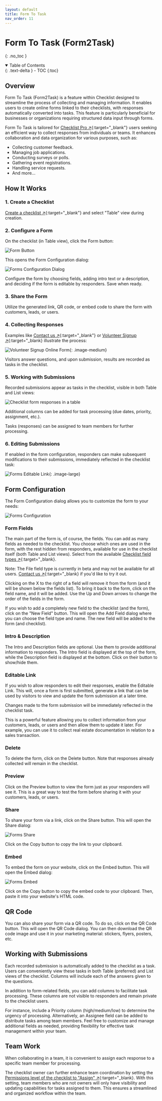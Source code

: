 ```yaml
---
layout: default
title: Form To Task
nav_order: 11
---
```


# Form To Task (Form2Task)

{: .no_toc }

<details open markdown="block">
  <summary>
    Table of Contents
  </summary>
  {: .text-delta }
- TOC
{:toc}
</details>

## Overview

Form To Task (Form2Task) is a feature within Checklist designed to streamline the process of collecting and managing information. It enables users to create online forms linked to their checklists, with responses automatically converted into tasks. This feature is particularly beneficial for businesses or organizations requiring structured data input through forms.

Form To Task is tailored for [Checklist Pro ↗](https://checklist.com/pricing "Checklist Pricing"){:target="\_blank"} users seeking an efficient way to collect responses from individuals or teams. It enhances collaboration and data organization for various purposes, such as:

- Collecting customer feedback.
- Managing job applications.
- Conducting surveys or polls.
- Gathering event registrations.
- Handling service requests.
- And more...

## How It Works

### 1. Create a Checklist

[Create a checklist ↗](/checklists/checklists/#creating-checklists){:target="\_blank"} and select "Table" view during creation.

### 2. Configure a Form

On the checklist (in Table view), click the Form button:

![Form Button](/assets/images/form-to-task/forms-button.png)

This opens the Form Configuration dialog:

![Forms Configuration Dialog](/assets/images/form-to-task/forms-configuration-dialog.png)

Configure the form by choosing fields, adding intro text or a description, and deciding if the form is editable by responders. Save when ready.

### 3. Share the Form

Utilize the generated link, QR code, or embed code to share the form with customers, leads, or users.

### 4. Collecting Responses

Examples like [Contact us ↗](https://checklist.com/forms/contact "Online Contact Us Form builder"){:target="\_blank"} or [Volunteer Signup ↗](https://checklist.com/forms/volunteer-signup "Online Volunteer Signup Form builder"){:target="\_blank} illustrate the process:

![Volunteer Signup Online Form](/assets/images/start/form-2-task-form.png){: .image-medium}

Visitors answer questions, and upon submission, results are recorded as tasks in the checklist.

### 5. Working with Submissions

Recorded submissions appear as tasks in the checklist, visible in both Table and List views:

![Checklist form responses in a table](/assets/images/start/form-2-task-table.png)

Additional columns can be added for task processing (due dates, priority, assignment, etc.).

Tasks (responses) can be assigned to team members for further processing.

### 6. Editing Submissions

If enabled in the form configuration, responders can make subsequent modifications to their submissions, immediately reflected in the checklist task:

![Forms Editable Link](/assets/images/form-to-task/forms-editable-link.png){: .image-large}

## Form Configuration

The Form Configuration dialog allows you to customize the form to your needs:

![Forms Configuration](/assets/images/form-to-task/forms-configuration-full.png)

### Form Fields

The main part of the form is, of course, the fields. You can add as many fields as needed to the checklist. You choose which ones are used in the form, with the rest hidden from responders, available for use in the checklist itself (both Table and List views). Select from the available [Checklist field types ↗](/checklists/task-types/ "Form Field Types"){:target="\_blank}.

Note: The File field type is currently in beta and may not be available for all users. [Contact us ↗](https://checklist.com/contact){:target="\_blank} if you'd like to try it out.

Clicking on the X to the right of a field will remove it from the form (and it will be shown below the fields list). To bring it back to the form, click on the field name, and it will be added. Use the Up and Down arrows to change the order of the fields in the form.

If you wish to add a completely new field to the checklist (and the form), click on the "New Field" button. This will open the Add Field dialog where you can choose the field type and name. The new field will be added to the form (and checklist).

### Intro & Description

The Intro and Description fields are optional. Use them to provide additional information to responders. The Intro field is displayed at the top of the form, while the Description field is displayed at the bottom. Click on their button to show/hide them.

### Editable Link

If you wish to allow responders to edit their responses, enable the Editable Link. This will, once a form is first submitted, generate a link that can be used by visitors to view and update the form submission at a later time.

Changes made to the form submission will be immediately reflected in the checklist task.

This is a powerful feature allowing you to collect information from your customers, leads, or users and then allow them to update it later. For example, you can use it to collect real estate documentation in relation to a sales transaction.

### Delete 

To delete the form, click on the Delete button. Note that responses already collected will remain in the checklist.

### Preview

Click on the Preview button to view the form just as your responders will see it. This is a great way to test the form before sharing it with your customers, leads, or users.

### Share

To share your form via a link, click on the Share button. This will open the Share dialog:

![Forms Share](/assets/images/form-to-task/forms-share.png)

Click on the Copy button to copy the link to your clipboard.

### Embed

To embed the form on your website, click on the Embed button. This will open the Embed dialog:

![Forms Embed](/assets/images/form-to-task/forms-embed.png)

Click on the Copy button to copy the embed code to your clipboard. Then, paste it into your website's HTML code.

## QR Code

You can also share your form via a QR code. To do so, click on the QR Code button. This will open the QR Code dialog. You can then download the QR code image and use it in your marketing material: stickers, flyers, posters, etc.

## Working with Submissions

Each recorded submission is automatically added to the checklist as a task. Users can conveniently view these tasks in both Table (preferred) and List views of the checklist. Columns will include each of the answers given to the questions.

In addition to form-related fields, you can add columns to facilitate task processing. These columns are not visible to responders and remain private to the checklist users.

For instance, include a Priority column (high/medium/low) to determine the urgency of processing. Alternatively, an Assignee field can be added to distribute tasks among team members. Feel free to customize and manage additional fields as needed, providing flexibility for effective task management within your team.

## Team Work

When collaborating in a team, it is convenient to assign each response to a specific team member for processing.

The checklist owner can further enhance team coordination by setting the [Permissions level of the checklist to "Assign" ↗](/checklists/checklist-members/#assign){:target="\_blank}. With this setting, team members who are not owners will only have visibility and updating capabilities for tasks assigned to them. This ensures a streamlined and organized workflow within the team.
